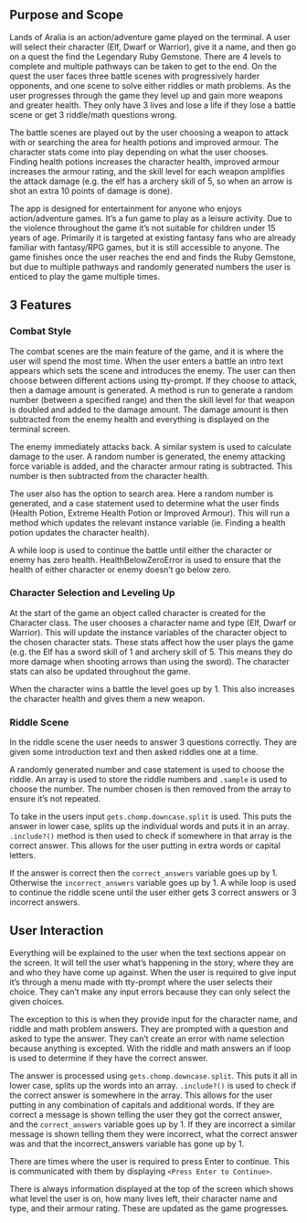 

## Purpose and Scope ##

Lands of Aralia is an action/adventure game played on the terminal. A user will select their character (Elf, Dwarf or Warrior), give it a name, and then go on a quest the find the Legendary Ruby Gemstone. There are 4 levels to complete and multiple pathways can be taken to get to the end. On the quest the user faces three battle scenes with progressively harder opponents, and one scene to solve either riddles or math problems. As the user progresses through the game they level up and gain more weapons and greater health. They only have 3 lives and lose a life if they lose a battle scene or get 3 riddle/math questions wrong. 

The battle scenes are played out by the user choosing a weapon to attack with or searching the area for health potions and improved armour. The character stats come into play depending on what the user chooses. Finding health potions increases the character health, improved armour increases the armour rating, and the skill level for each weapon amplifies the attack damage (e.g. the elf has a archery skill of 5, so when an arrow is shot an extra 10 points of damage is done). 

The app is designed for entertainment for anyone who enjoys action/adventure games. It’s a fun game to play as a leisure activity. Due to the violence throughout the game it’s not suitable for children under 15 years of age. Primarily it is targeted at existing fantasy fans who are already familiar with fantasy/RPG games, but it is still accessible to anyone. The game finishes once the user reaches the end and finds the Ruby Gemstone, but due to multiple pathways and randomly generated numbers the user is enticed to play the game multiple times.  

## 3 Features ##

### Combat Style ### 

The combat scenes are the main feature of the game, and it is where the user will spend the most time. When the user enters a battle an intro text appears which sets the scene and introduces the enemy. The user can then choose between different actions using tty-prompt. If they choose to attack, then a damage amount is generated. A method is run to generate a random number (between a specified range) and then the skill level for that weapon is doubled and added to the damage amount. The damage amount is then subtracted from the enemy health and everything is displayed on the terminal screen. 

The enemy immediately attacks back. A similar system is used to calculate damage to the user. A random number is generated, the enemy attacking force variable is added, and the character armour rating is subtracted. This number is then subtracted from the character health. 

The user also has the option to search area. Here a random number is generated, and a case statement used to determine what the user finds (Health Potion, Extreme Health Potion or Improved Armour). This will run a method which updates the relevant instance variable (ie. Finding a health potion updates the character health).  

A while loop is used to continue the battle until either the character or enemy has zero health.
HealthBelowZeroError is used to ensure that the health of either character or enemy doesn’t go below zero. 

### Character Selection and Leveling Up ###

At the start of the game an object called character is created for the Character class. The user chooses a character name and type (Elf, Dwarf or Warrior). This will update the instance variables of the character object to the chosen character stats. These stats affect how the user plays the game (e.g. the Elf has a sword skill of 1 and archery skill of 5. This means they do more damage when shooting arrows than using the sword). The character stats can also be updated throughout the game. 

When the character wins a battle the level goes up by 1. This also increases the character health and gives them a new weapon.  

### Riddle Scene ####

In the riddle scene the user needs to answer 3 questions correctly. They are given some introduction text and then asked riddles one at a time. 

A randomly generated number and case statement is used to choose the riddle. An array is used to store the riddle numbers and `.sample` is used to choose the number. The number chosen is then removed from the array to ensure it’s not repeated. 

To take in the users input `gets.chomp.downcase.split` is used. This puts the answer in lower case, splits up the individual words and puts it in an array. `.include?()` method is then used to check if somewhere in that array is the correct answer. This allows for the user putting in extra words or capital letters. 

If the answer is correct then the `correct_answers` variable goes up by 1. Otherwise the `incorrect_answers` variable goes up by 1. A while loop is used to continue the riddle scene until the user either gets 3 correct answers or 3 incorrect answers.


## User Interaction ##

Everything will be explained to the user when the text sections appear on the screen. It will tell the user what’s happening in the story, where they are and who they have come up against. When the user is required to give input it’s through a menu made with tty-prompt where the user selects their choice. They can’t make any input errors because they can only select the given choices. 

The exception to this is when they provide input for the character name, and riddle and math problem answers. They are prompted with a question and asked to type the answer. They can’t create an error with name selection because anything is excepted. With the riddle and math answers an if loop is used to determine if they have the correct answer. 

The answer is processed using `gets.chomp.downcase.split`. This puts it all in lower case, splits up the words into an array. `.include?()` is used to check if the correct answer is somewhere in the array. This allows for the user putting in any combination of capitals and additional words. If they are correct a message is shown telling the user they got the correct answer, and the `correct_answers` variable goes up by 1. If they are incorrect a similar message is shown telling them they were incorrect, what the correct answer was and that the incorrect_answers variable has gone up by 1. 

There are times where the user is required to press Enter to continue. This is communicated with them by displaying `<Press Enter to Continue>`. 

There is always information displayed at the top of the screen which shows what level the user is on, how many lives left, their character name and type, and their armour rating. These are updated as the game progresses. 
